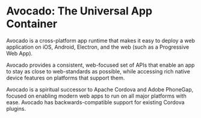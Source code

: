 # Avocado: The Universal App Container

Avocado is a cross-platform app runtime that makes it easy to deploy a web application
on iOS, Android, Electron, and the web (such as a Progressive Web App).

Avocado provides a consistent, web-focused set of APIs that enable an app to stay as close to web-standards as possible,
while accessing rich native device features on platforms that support them.

Avocado is a spiritual successor to Apache Cordova and Adobe PhoneGap, focused on enabling modern web apps to run on all major platforms with ease. Avocado has backwards-compatible support for existing Cordova plugins.